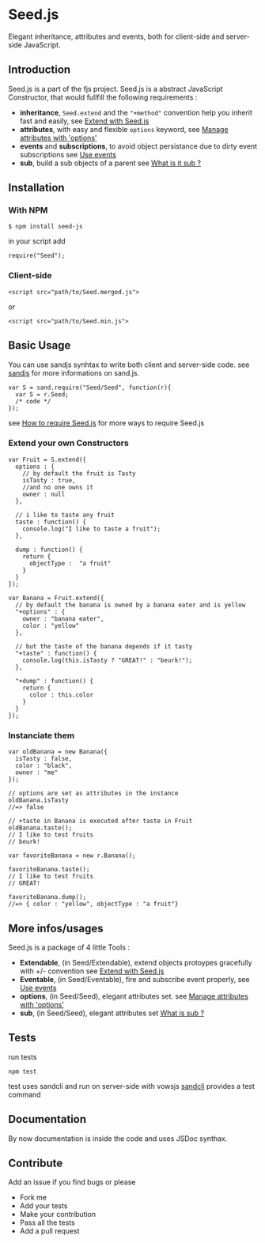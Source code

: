 # Seed.js 
Elegant inheritance, attributes and events, both for client-side and server-side JavaScript.

## Introduction

Seed.js is a part of the fjs project.
Seed.js is a abstract JavaScript Constructor, that would fullfill the following requirements :

*   **inheritance**, `Seed.extend` and the `"+method"` convention help you inherit fast and easily, see [Extend with Seed.js](Seed/blob/master/Extendable.md)
*   **attributes**, with easy and flexible `options` keyword, see [Manage attributes with 'options'](Seed/blob/master/options.md)
*   **events** and **subscriptions**, to avoid object persistance due to dirty event subscriptions see [Use events](Seed/blob/master/Events.md)
*   **sub**, build a sub objects of a parent see [What is it sub ?](Seed/blob/master/Events.md)

## Installation

### With NPM

    $ npm install seed-js

in your script add

    require("Seed");

### Client-side

    <script src="path/to/Seed.merged.js">
or

    <script src="path/to/Seed.min.js">

## Basic Usage
You can use sandjs synhtax to write both client and server-side code.
see [sandjs](http://github.com/fjs/sandjs) for more informations on sand.js.

    var S = sand.require("Seed/Seed", function(r){
      var S = r.Seed;
      /* code */
    });

see [How to require Seed.js](Seed/blob/master/How-to-require-Seed.md) for more ways to require Seed.js

### Extend your own Constructors 

    var Fruit = S.extend({
      options : {
        // by default the fruit is Tasty
        isTasty : true,
        //and no one owns it
        owner : null
      },
      
      // i like to taste any fruit
      taste : function() {
        console.log("I like to taste a fruit");
      },
      
      dump : function() {
        return {
          objectType :  "a fruit"
        }
      }
    });
    
    var Banana = Fruit.extend({
      // by default the banana is owned by a banana eater and is yellow
      "+options" : {
        owner : "banana eater",
        color : "yellow"
      },
      
      // but the taste of the banana depends if it tasty
      "+taste" : function() {
        console.log(this.isTasty ? "GREAT!" : "beurk!");
      },
      
      "+dump" : function() {
        return {
          color : this.color
        }
      }
    });
    
### Instanciate them
    var oldBanana = new Banana({
      isTasty : false,
      color : "black",
      owner : "me"
    });
    
    // options are set as attributes in the instance
    oldBanana.isTasty 
    //=> false
    
    // +taste in Banana is executed after taste in Fruit
    oldBanana.taste();
    // I like to test fruits
    // beurk!
    
    var favoriteBanana = new r.Banana();
    
    favoriteBanana.taste(); 
    // I like to test fruits
    // GREAT!
    
    favoriteBanana.dump();
    //=> { color : "yellow", objectType : "a fruit"}

  
## More infos/usages

Seed.js is a package of 4 little Tools :
*    **Extendable**, (in Seed/Extendable), extend objects protoypes gracefully with +/- convention see [Extend with Seed.js](Seed/blob/master/Extendable.md)
*    **Eventable**, (in Seed/Eventable), fire and subscribe event properly, see [Use events](Seed/blob/master/Eventable.md)
*    **options**, (in Seed/Seed), elegant attributes set. see [Manage attributes with 'options'](Seed/blob/master/options.md)
*    **sub**, (in Seed/Seed), elegant attributes set [What is sub ?](Seed/blob/master/sub.md)

## Tests

run tests

    npm test

test uses sandcli and run on server-side with vowsjs
[sandcli](http://github.com/piercus/sandcli) provides a test command

## Documentation

By now documentation is inside the code and uses JSDoc synthax.

## Contribute

Add an issue if you find bugs or please

*   Fork me
*   Add your tests
*   Make your contribution
*   Pass all the tests 
*   Add a pull request



